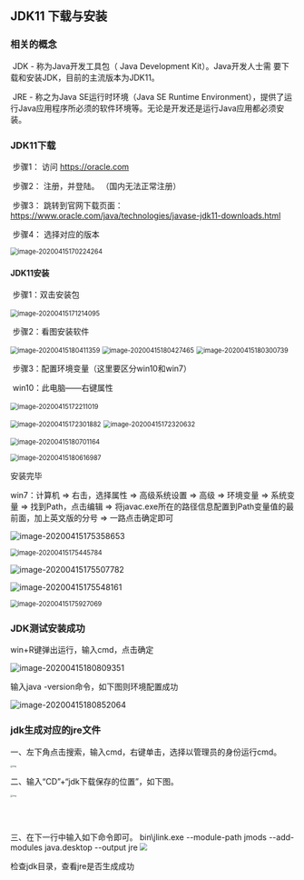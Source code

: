 ## 								**JDK11 下载与安装** 

### 相关的概念

​	JDK - 称为Java开发工具包（ Java Development Kit）。Java开发人士需 要下载和安装JDK，目前的主流版本为JDK11。 

​	JRE - 称之为Java SE运行时环境（Java SE Runtime Environment），提供了运行Java应用程序所必须的软件环境等。无论是开发还是运行Java应用都必须安装。

### JDK11下载

​	步骤1： 访问 https://oracle.com

​    步骤2： 注册，并登陆。 （国内无法正常注册） 

​    步骤3： 跳转到官网下载页面：https://www.oracle.com/java/technologies/javase-jdk11-downloads.html

​    步骤4： 选择对应的版本

<img src="../img-folder/JDK/image-20200415170224264.png" alt="image-20200415170224264" style="zoom:80%;" />

#### JDK11安装

​    步骤1：双击安装包

​      <img src="../img-folder/JDK/image-20200415171214095.png" alt="image-20200415171214095" style="zoom:80%;" />

​	步骤2：看图安装软件

<img src="../img-folder/JDK/image-20200415180411359.png" alt="image-20200415180411359" style="zoom:80%;" />

<img src="../img-folder/JDK/image-20200415180427465.png" alt="image-20200415180427465" style="zoom:80%;" />

<img src="../img-folder/JDK/image-20200415180300739.png" alt="image-20200415180300739" style="zoom:80%;" />

​	步骤3：配置环境变量（这里要区分win10和win7）

​	win10：此电脑——右键属性

​									<img src="../img-folder/JDK/image-20200415172211019.png" alt="image-20200415172211019" style="zoom:80%;" />

<img src="../img-folder/JDK/image-20200415172301882.png" alt="image-20200415172301882" style="zoom:80%;" />

<img src="../img-folder/JDK/image-20200415172320632.png" alt="image-20200415172320632" style="zoom:80%;" />

​								<img src="../img-folder/JDK/image-20200415180701164.png" alt="image-20200415180701164" style="zoom:80%;" />





<img src="../img-folder/JDK/image-20200415180616987.png" alt="image-20200415180616987" style="zoom:80%;" />

安装完毕

win7：计算机 => 右击，选择属性 => 高级系统设置 => 高级 => 环境变量 => 系统变量 => 找到Path，点击编辑 => 将javac.exe所在的路径信息配置到Path变量值的最前面，加上英文版的分号 => 一路点击确定即可

![image-20200415175358653](../img-folder/JDK/image-20200415175358653.png)

<img src="../img-folder/JDK/image-20200415175445784.png" alt="image-20200415175445784" style="zoom:80%;" />

![image-20200415175507782](../img-folder/JDK/image-20200415175507782.png)

![image-20200415175548161](../img-folder/JDK/image-20200415175548161.png)

<img src="../img-folder/JDK/image-20200415175927069.png" alt="image-20200415175927069" style="zoom:80%;" />

### JDK测试安装成功

win+R键弹出运行，输入cmd，点击确定



![image-20200415180809351](../img-folder/JDK/image-20200415180809351.png)



输入java -version命令，如下图则环境配置成功



![image-20200415180852064](../img-folder/JDK/image-20200415180852064.png)



### jdk生成对应的jre文件

一、左下角点击搜索，输入cmd，右键单击，选择以管理员的身份运行cmd。



<img src="../img-folder/Git/temp1.jpg" alt="img" style="zoom:25%;" />

二、输入“CD”+“jdk下载保存的位置”，如下图。

<img src="../img-folder/Git/temp2.jpg" alt="img" style=" width:500px;height:200px;zoom:25%;" />

三、在下一行中输入如下命令即可。
		bin\jlink.exe --module-path jmods --add-modules java.desktop --output jre
<img src="../img-folder/Git/temp3.jpg" style="zoom:80%;" />

检查jdk目录，查看jre是否生成成功